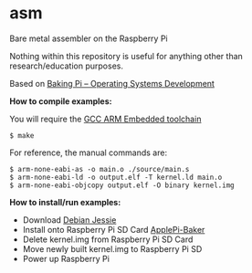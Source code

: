 # asm
Bare metal assembler on the Raspberry Pi

Nothing within this repository is useful for anything other than research/education purposes.

Based on [Baking Pi – Operating Systems Development](https://www.cl.cam.ac.uk/projects/raspberrypi/tutorials/os/)

**How to compile examples:**

You will require the [GCC ARM Embedded toolchain](https://launchpad.net/gcc-arm-embedded)

```shell
$ make
```

For reference, the manual commands are:

```shell
$ arm-none-eabi-as -o main.o ./source/main.s
$ arm-none-eabi-ld -o output.elf -T kernel.ld main.o
$ arm-none-eabi-objcopy output.elf -O binary kernel.img
```

**How to install/run examples:**

* Download [Debian Jessie](https://downloads.raspberrypi.org/raspbian_lite_latest)
* Install onto Raspberry Pi SD Card [ApplePi-Baker](http://www.tweaking4all.com/hardware/raspberry-pi/macosx-apple-pi-baker/)
* Delete kernel.img from Raspberry Pi SD Card
* Move newly built kernel.img to Raspberry Pi SD
* Power up Raspberry Pi
